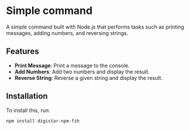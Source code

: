 # Simple command
A simple command built with Node.js that performs tasks such as printing messages, adding numbers, and reversing strings.

## Features

- **Print Message**: Print a message to the console.
- **Add Numbers**: Add two numbers and display the result.
- **Reverse String**: Reverse a given string and display the result.

## Installation

To install this, run:

```
npm install digistar-npm-fzh
```
